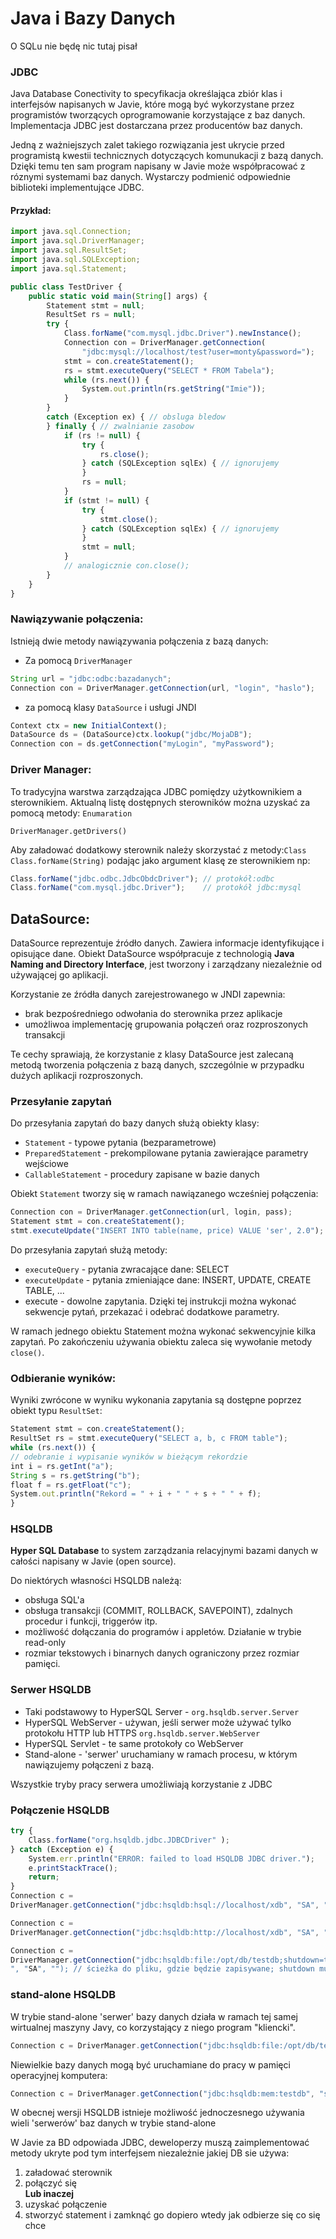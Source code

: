 # Java i Bazy Danych

O SQLu nie będę nic tutaj pisał

### JDBC

Java Database Conectivity to specyfikacja określająca zbiór klas i interfejsów napisanych w Javie, które mogą być wykorzystane przez programistów tworzących oprogramowanie korzystające z baz danych. Implementacja JDBC jest dostarczana przez producentów baz danych.

Jedną z ważniejszych zalet takiego rozwiązania jest ukrycie przed programistą kwestii technicznych dotyczących komunukacji z bazą danych. Dzięki temu ten sam program napisany w Javie może współpracować z róznymi systemami baz danych.
Wystarczy podmienić odpowiednie biblioteki implementujące JDBC.

#### Przykład:
```javascript
import java.sql.Connection;
import java.sql.DriverManager;
import java.sql.ResultSet;
import java.sql.SQLException;
import java.sql.Statement;

public class TestDriver {
    public static void main(String[] args) {
        Statement stmt = null;
        ResultSet rs = null;
        try {
            Class.forName("com.mysql.jdbc.Driver").newInstance();
            Connection con = DriverManager.getConnection(
                "jdbc:mysql://localhost/test?user=monty&password=");
            stmt = con.createStatement();
            rs = stmt.executeQuery("SELECT * FROM Tabela");
            while (rs.next()) {
                System.out.println(rs.getString("Imie"));
            }
        }
        catch (Exception ex) { // obsluga bledow
        } finally { // zwalnianie zasobow
            if (rs != null) {
                try {
                    rs.close();
                } catch (SQLException sqlEx) { // ignorujemy
                }
                rs = null;
            }
            if (stmt != null) {
                try {
                    stmt.close();
                } catch (SQLException sqlEx) { // ignorujemy
                }
                stmt = null;
            }
            // analogicznie con.close();
        }
    }
}
```

### Nawiązywanie połączenia:

Istnieją dwie metody nawiązywania połączenia z bazą danych:

- Za pomocą `DriverManager`
```javascript
String url = "jdbc:odbc:bazadanych";
Connection con = DriverManager.getConnection(url, "login", "haslo");
```
- za pomocą klasy `DataSource` i usługi JNDI
```javascript
Context ctx = new InitialContext();
DataSource ds = (DataSource)ctx.lookup("jdbc/MojaDB");
Connection con = ds.getConnection("myLogin", "myPassword");
```

### Driver Manager:

To tradycyjna warstwa zarządzająca JDBC pomiędzy użytkownikiem a sterownikiem. Aktualną listę dostępnych sterowników można uzyskać za pomocą metody: `Enumaration`
```
DriverManager.getDrivers()
```
Aby załadować dodatkowy sterownik należy skorzystać z metody:`Class Class.forName(String)` podając jako argument klasę ze sterownikiem np:
```javascript
Class.forName("jdbc.odbc.JdbcObdcDriver"); // protokół:odbc
Class.forName("com.mysql.jdbc.Driver");    // protokół jdbc:mysql
```

## DataSource:
DataSource reprezentuje źródło danych. Zawiera informacje identyfikujące i opisujące dane. Obiekt DataSource współpracuje z technologią __Java Naming and Directory Interface__, jest tworzony i zarządzany niezależnie od używającej go aplikacji.

Korzystanie ze źródła danych zarejestrowanego w JNDI zapewnia:

- brak bezpośredniego odwołania do sterownika przez aplikacje
- umożliwoa implementację grupowania połączeń oraz rozproszonych transakcji

Te cechy sprawiają, że korzystanie z klasy DataSource jest zalecaną metodą tworzenia połączenia z bazą danych, szczególnie w przypadku dużych aplikacji rozproszonych.

### Przesyłanie zapytań

Do przesyłania zapytań do bazy danych służą obiekty klasy:

- `Statement` - typowe pytania (bezparametrowe)
- `PreparedStatement` - prekompilowane pytania zawierające parametry wejściowe
- `CallableStatement` - procedury zapisane w bazie danych

Obiekt `Statement` tworzy się w ramach nawiązanego wcześniej połączenia:
```javascript
Connection con = DriverManager.getConnection(url, login, pass);
Statement stmt = con.createStatement();
stmt.executeUpdate("INSERT INTO table(name, price) VALUE 'ser', 2.0");
```

Do przesyłania zapytań służą metody:

- `executeQuery` - pytania zwracające dane: SELECT
- `executeUpdate` - pytania zmieniające dane: INSERT, UPDATE, CREATE TABLE, ...
- execute - dowolne zapytania. Dzięki tej instrukcji można wykonać sekwencje pytań, przekazać i odebrać dodatkowe parametry.

W ramach jednego obiektu Statement można wykonać sekwencyjnie kilka zapytań. Po zakończeniu używania obiektu zaleca się wywołanie metody `close()`.
### Odbieranie wyników:

Wyniki zwrócone w wyniku wykonania zapytania są dostępne poprzez obiekt typu `ResultSet`:

```javascript
Statement stmt = con.createStatement();
ResultSet rs = stmt.executeQuery("SELECT a, b, c FROM table");
while (rs.next()) {
// odebranie i wypisanie wyników w bieżącym rekordzie
int i = rs.getInt("a");
String s = rs.getString("b");
float f = rs.getFloat("c");
System.out.println("Rekord = " + i + " " + s + " " + f);
}
```
### HSQLDB

__Hyper SQL Database__ to system zarządzania relacyjnymi bazami danych w całości napisany w Javie (open source).

Do niektórych własności HSQLDB należą:
- obsługa SQL'a
- obsługa transakcji (COMMIT, ROLLBACK, SAVEPOINT), zdalnych procedur i funkcji, triggerów itp.
- możliwość dołączania do programów i appletów. Działanie w trybie read-only
- rozmiar tekstowych i binarnych danych ograniczony przez rozmiar pamięci.

### Serwer HSQLDB

- Taki podstawowy to HyperSQL Server - `org.hsqldb.server.Server`
- HyperSQL WebServer - używan, jeśli serwer może używać tylko protokołu HTTP lub HTTPS `org.hsqldb.server.WebServer`
- HyperSQL Servlet - te same protokoły co WebServer
- Stand-alone - 'serwer' uruchamiany w ramach procesu, w którym nawiązujemy połączeni z bazą.

Wszystkie tryby pracy serwera umożliwiają korzystanie z JDBC

### Połączenie HSQLDB

```javascript
try {
    Class.forName("org.hsqldb.jdbc.JDBCDriver" );
} catch (Exception e) {
    System.err.println("ERROR: failed to load HSQLDB JDBC driver.");
    e.printStackTrace();
    return;
}
Connection c =
DriverManager.getConnection("jdbc:hsqldb:hsql://localhost/xdb", "SA", "");

Connection c =
DriverManager.getConnection("jdbc:hsqldb:http://localhost/xdb", "SA", "");

Connection c =
DriverManager.getConnection("jdbc:hsqldb:file:/opt/db/testdb;shutdown=true
", "SA", ""); // ścieżka do pliku, gdzie będzie zapisywane; shutdown musi być przed rozłączeniem"
```

### stand-alone HSQLDB

W trybie stand-alone 'serwer' bazy danych działa w ramach tej samej wirtualnej maszyny Javy, co korzystający z niego program "kliencki".
```javascript
Connection c = DriverManager.getConnection("jdbc:hsqldb:file:/opt/db/testdb", "sa", "");
```
Niewielkie bazy danych mogą być uruchamiane do pracy w pamięci operacyjnej komputera:
```javascript
Connection c = DriverManager.getConnection("jdbc:hsqldb:mem:testdb", "sa", "");
```
W obecnej wersji HSQLDB istnieje możliwość jednoczesnego używania wieli 'serwerów' baz danych w trybie stand-alone

W Javie za BD odpowiada JDBC, deweloperzy muszą zaimplementować metody ukryte pod tym interfejsem niezależnie jakiej DB sie używa:

1. załadować sterownik </br>
2. połączyć się </br>
__Lub inaczej </br>__
1. uzyskać połączenie </br>
2. stworzyć statement i zamknąć go dopiero wtedy jak odbierze się co się chce